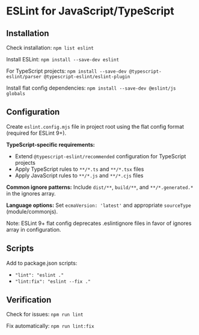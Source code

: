 # ESLint for JavaScript/TypeScript

## Installation

Check installation: `npm list eslint`

Install ESLint: `npm install --save-dev eslint`

For TypeScript projects: `npm install --save-dev @typescript-eslint/parser @typescript-eslint/eslint-plugin`

Install flat config dependencies: `npm install --save-dev @eslint/js globals`

## Configuration

Create `eslint.config.mjs` file in project root using the flat config format (required for ESLint 9+).

**TypeScript-specific requirements:**
- Extend `@typescript-eslint/recommended` configuration for TypeScript projects
- Apply TypeScript rules to `**/*.ts` and `**/*.tsx` files
- Apply JavaScript rules to `**/*.js` and `**/*.cjs` files

**Common ignore patterns:** Include `dist/**`, `build/**`, and `**/*.generated.*` in the ignores array.

**Language options:** Set `ecmaVersion: 'latest'` and appropriate `sourceType` (module/commonjs).

Note: ESLint 9+ flat config deprecates .eslintignore files in favor of ignores array in configuration.

## Scripts

Add to package.json scripts:
- `"lint": "eslint ."`
- `"lint:fix": "eslint --fix ."`

## Verification

Check for issues: `npm run lint`

Fix automatically: `npm run lint:fix`